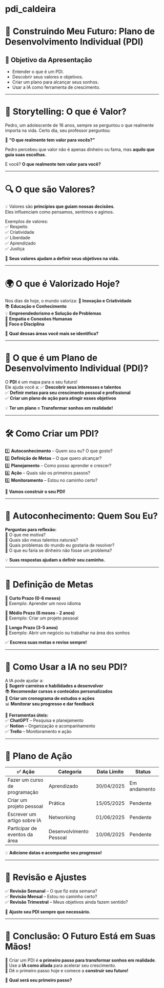 # pdi_caldeira
# 🧭 Construindo Meu Futuro: Plano de Desenvolvimento Individual (PDI)

## 🎯 Objetivo da Apresentação

- Entender o que é um PDI.
- Descobrir seus valores e objetivos.
- Criar um plano para alcançar seus sonhos.
- Usar a IA como ferramenta de crescimento.





---

# 📖 Storytelling: O que é Valor?

Pedro, um adolescente de 16 anos, sempre se perguntou o que realmente importa na vida. 
Certo dia, seu professor perguntou:

🔹 **“O que realmente tem valor para vocês?”**  

Pedro percebeu que valor não é apenas dinheiro ou fama, mas **aquilo que guia suas escolhas**.  

E você? **O que realmente tem valor para você?**




---

# 🔍 O que são Valores?

💡 Valores são **princípios que guiam nossas decisões**.  
Eles influenciam como pensamos, sentimos e agimos.  

Exemplos de valores:  
✅ Respeito  
✅ Criatividade  
✅ Liberdade  
✅ Aprendizado  
✅ Justiça  

🎯 **Seus valores ajudam a definir seus objetivos na vida.**

---

# 🌍 O que é Valorizado Hoje?

Nos dias de hoje, o mundo valoriza:
🚀 **Inovação e Criatividade**  
📚 **Educação e Conhecimento**  
💡 **Empreendedorismo e Solução de Problemas**  
🤝 **Empatia e Conexões Humanas**  
🎯 **Foco e Disciplina**  

🔹 **Qual dessas áreas você mais se identifica?**

---

# 📌 O que é um Plano de Desenvolvimento Individual (PDI)?

O **PDI** é um mapa para o seu futuro!  
Ele ajuda você a:
✅ **Descobrir seus interesses e talentos**  
✅ **Definir metas para seu crescimento pessoal e profissional**  
✅ **Criar um plano de ação para atingir esses objetivos**  

💡 **Ter um plano = Transformar sonhos em realidade!**  

---

# 🛠 Como Criar um PDI?

1️⃣ **Autoconhecimento** – Quem sou eu? O que gosto?  
2️⃣ **Definição de Metas** – O que quero alcançar?  
3️⃣ **Planejamento** – Como posso aprender e crescer?  
4️⃣ **Ação** – Quais são os primeiros passos?  
5️⃣ **Monitoramento** – Estou no caminho certo?  

🚀 **Vamos construir o seu PDI!**  

---

# 📝 Autoconhecimento: Quem Sou Eu?

**Perguntas para reflexão:**  
🔹 O que me motiva?  
🔹 Quais são meus talentos naturais?  
🔹 Quais problemas do mundo eu gostaria de resolver?  
🔹 O que eu faria se dinheiro não fosse um problema?  

💡 **Suas respostas ajudam a definir seu caminho.**  

---

# 🎯 Definição de Metas  

🎯 **Curto Prazo (0-6 meses)**  
📍 Exemplo: Aprender um novo idioma  

🎯 **Médio Prazo (6 meses - 2 anos)**  
📍 Exemplo: Criar um projeto pessoal  

🎯 **Longo Prazo (3-5 anos)**  
📍 Exemplo: Abrir um negócio ou trabalhar na área dos sonhos  

✅ **Escreva suas metas e revise sempre!**  

---

# 🚀 Como Usar a IA no seu PDI?

A IA pode ajudar a:  
🤖 **Sugerir carreiras e habilidades a desenvolver**  
📚 **Recomendar cursos e conteúdos personalizados**  
📅 **Criar um cronograma de estudos e ações**  
📊 **Monitorar seu progresso e dar feedback**  

🔹 **Ferramentas úteis:**  
✅ **ChatGPT** – Pesquisa e planejamento  
✅ **Notion** – Organização e acompanhamento  
✅ **Trello** – Monitoramento e ação  

---

# 📅 Plano de Ação  

| ✅ Ação                       | Categoria              | Data Limite | Status      |
|-------------------------------|-------------------------|------------|--------------|
| Fazer um curso de programação | Aprendizado             | 30/04/2025 | Em andamento |
| Criar um projeto pessoal      | Prática                 | 15/05/2025 | Pendente     |
| Escrever um artigo sobre IA   | Networking              | 01/06/2025 | Pendente     |
| Participar de eventos da área | Desenvolvimento Pessoal | 10/06/2025 | Pendente     |

💡 **Adicione datas e acompanhe seu progresso!**  

---

# 🔄 Revisão e Ajustes  

✅ **Revisão Semanal** – O que fiz esta semana?  
✅ **Revisão Mensal** – Estou no caminho certo?  
✅ **Revisão Trimestral** – Meus objetivos ainda fazem sentido?  

🔹 **Ajuste seu PDI sempre que necessário.**  

---

# 🚀 Conclusão: O Futuro Está em Suas Mãos!  

🎯 Criar um PDI é **o primeiro passo para transformar sonhos em realidade**.  
🤖 Use a **IA como aliada** para acelerar seu crescimento.  
📍 Dê o primeiro passo hoje e comece a **construir seu futuro!**  

🔹 **Qual será seu primeiro passo?**  


